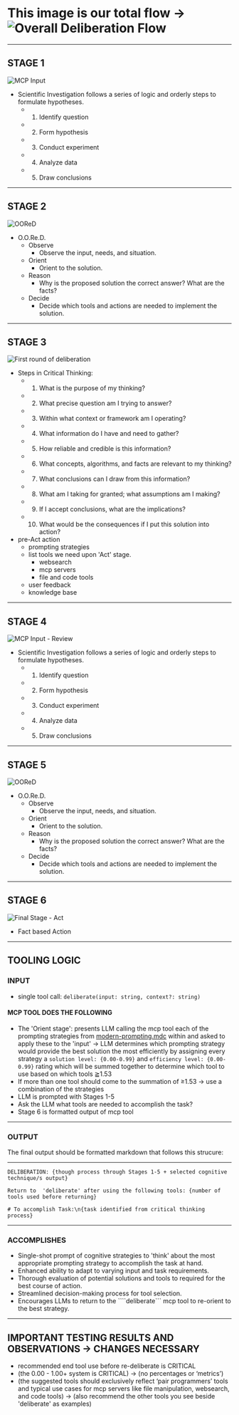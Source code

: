 # This image is our total flow -> ![Overall Deliberation Flow](/new-flow/new-flow-images/overall-flow.png)

___

## STAGE 1

![MCP Input](/new-flow/new-flow-images/stage-1-mcp-input.png)

- Scientific Investigation follows a series of logic and orderly steps to formulate hypotheses.
    - 1. Identify question
    - 2. Form hypothesis
    - 3. Conduct experiment
    - 4. Analyze data
    - 5. Draw conclusions

___

## STAGE 2

![OOReD](/new-flow/new-flow-images/stage-2-OOReD-flow.png)

- O.O.Re.D.
    - Observe
        - Observe the input, needs, and situation.
    - Orient
        - Orient to the solution.
    - Reason
        - Why is the proposed solution the correct answer? What are the facts?
    - Decide
        - Decide which tools and actions are needed to implement the solution.

___

## STAGE 3

![First round of deliberation](/new-flow/new-flow-images/stage-3-first-round-of-deliberation.png)

- Steps in Critical Thinking:
    - 1. What is the purpose of my thinking?
    - 2. What precise question am I trying to answer?
    - 3. Within what context or framework am I operating?
    - 4. What information do I have and need to gather?
    - 5. How reliable and credible is this information?
    - 6. What concepts, algorithms, and facts are relevant to my thinking?
    - 7. What conclusions can I draw from this information?
    - 8. What am I taking for granted; what assumptions am I making?
    - 9. If I accept conclusions, what are the implications?
    - 10. What would be the consequences if I put this solution into action?
- pre-Act action
    - prompting strategies
    - list tools we need upon 'Act' stage.
        - websearch
        - mcp servers
        - file and code tools
    - user feedback
    - knowledge base

___

## STAGE 4

![MCP Input - Review](/new-flow/new-flow-images/stage-1-mcp-input.png)

- Scientific Investigation follows a series of logic and orderly steps to formulate hypotheses.
    - 1. Identify question
    - 2. Form hypothesis
    - 3. Conduct experiment
    - 4. Analyze data
    - 5. Draw conclusions

___

## STAGE 5

![OOReD](/new-flow/new-flow-images/stage-2-OOReD-flow.png)

- O.O.Re.D.
    - Observe
        - Observe the input, needs, and situation.
    - Orient
        - Orient to the solution.
    - Reason
        - Why is the proposed solution the correct answer? What are the facts?
    - Decide
        - Decide which tools and actions are needed to implement the solution.

___

## STAGE 6

![Final Stage - Act](/new-flow/new-flow-images/final-stage-Act-upon-deliberation.png)
- Fact based Action

___

## TOOLING LOGIC

### INPUT  

- single tool call: `deliberate(input: string, context?: string)`

#### MCP TOOL DOES THE FOLLOWING

- The 'Orient stage': presents LLM calling the mcp tool each of the prompting strategies from [modern-prompting.mdc](modern-prompting.mdc) within and asked to apply these to the 'input' -> LLM determines which prompting strategy would provide the best solution the most efficiently by assigning every strategy a ```solution level: {0.00-0.99}``` and ```efficiency level: {0.00-0.99}``` rating which will be summed together to determine which tool to use based on which tools ≧1.53
- If more than one tool should come to the summation of ≥1.53 -> use a combination of the strategies
- LLM is prompted with Stages 1-5
- Ask the LLM what tools are needed to accomplish the task?
- Stage 6 is formatted output of mcp tool

___

### OUTPUT  

The final output should be formatted markdown that follows this strucure:

___
```DELIBERATION: {though process through Stages 1-5 + selected cognitive technique/s output}```

```Return to  'deliberate' after using the following tools: {number of tools used before returning}```

```# To accomplish Task:\n{task identified from critical thinking process}```
___

### ACCOMPLISHES

- Single-shot prompt of cognitive strategies to 'think' about the most appropriate prompting strategy to accomplish the task at hand.
- Enhanced ability to adapt to varying input and task requirements.
- Thorough evaluation of potential solutions and tools to required for the best course of action.
- Streamlined decision-making process for tool selection.
- Encourages LLMs to return to the ````deliberate``` mcp tool to re-orient to the best strategy.

___

## IMPORTANT TESTING RESULTS AND OBSERVATIONS -> CHANGES NECESSARY

- recommended end tool use before re-deliberate is CRITICAL
- (the 0.00 - 1.00+ system is CRITICAL) → (no percentages or ‘metrics’)
- (the suggested tools should exclusively reflect ‘pair programmers’ tools and typical use cases for mcp servers like file manipulation, websearch, and code tools) -> (also recommend the other tools you see beside 'deliberate' as examples)

